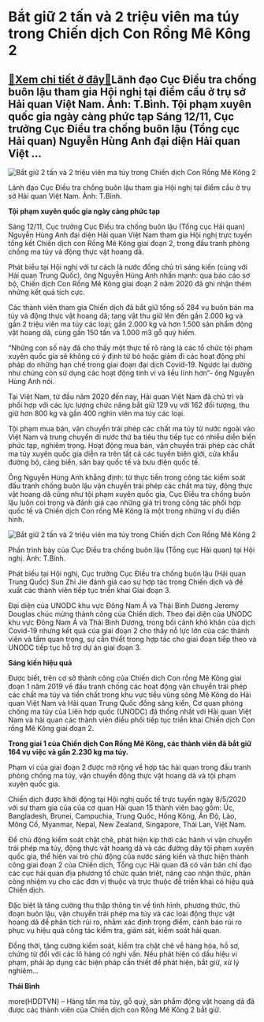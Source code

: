 Bắt giữ 2 tấn và 2 triệu viên ma túy trong Chiến dịch Con Rồng Mê Kông 2
========================================================================

[:gift:Xem chi tiết ở đây:gift:](https://hddtvn.com/bat-giu-2-tan-va-2-trieu-vien-ma-tuy-trong-chien-dich-con-rong-me-kong-2/)Lãnh đạo Cục Điều tra chống buôn lậu tham gia Hội nghị tại điểm cầu ở trụ sở Hải quan Việt Nam. Ảnh: T.Bình. Tội phạm xuyên quốc gia ngày càng phức tạp Sáng 12/11, Cục trưởng Cục Điều tra chống buôn lậu (Tổng cục Hải quan) Nguyễn Hùng Anh đại diện Hải quan Việt …
-----------------------------------------------------------------------------------------------------------------------------------------------------------------------------------------------------------------------------------------------------------------------





![Bắt giữ 2 tấn và 2 triệu viên ma túy trong Chiến dịch Con Rồng Mê Kông 2](https://hddtvn.com/wp-content/uploads/2021/01/0808_IMG_0440.jpg "Bắt giữ 2 tấn và 2 triệu viên ma túy trong Chiến dịch Con Rồng Mê Kông 2")


Lãnh đạo Cục Điều tra chống buôn lậu tham gia Hội nghị tại điểm cầu ở trụ sở Hải quan Việt Nam. Ảnh: T.Bình.



**Tội phạm xuyên quốc gia ngày càng phức tạp**


Sáng 12/11, Cục trưởng Cục Điều tra chống buôn lậu (Tổng cục Hải quan) Nguyễn Hùng Anh đại diện Hải quan Việt Nam tham gia Hội nghị trực tuyến tổng kết Chiến dịch con Rồng Mê Kông giai đoạn 2, trong đấu tranh phòng chống ma túy và động thực vật hoang dã.


Phát biểu tại Hội nghị với tư cách là nước đồng chủ trì sáng kiến (cùng với Hải quan Trung Quốc), ông Nguyễn Hùng Anh nhấn mạnh: qua báo cáo sơ bộ, Chiến dịch Con Rồng Mê Kông giai đoạn 2 năm 2020 đã ghi nhận thêm những kết quả tích cực.


Các thành viên tham gia Chiến dịch đã bắt giữ tổng số 284 vụ buôn bán ma túy và động thực vật hoang dã; tang vật thu giữ lên đến gần 2.000 kg và gần 2 triệu viên ma túy các loại; gần 2.000 kg và hơn 1.500 sản phẩm động vật hoang dã, cùng gần 150 tấn và 1.000 m3 gỗ quý hiếm.


“Những con số này đã cho thấy một thực tế rõ ràng là các tổ chức tội phạm xuyên quốc gia sẽ không có ý định từ bỏ hoặc giảm đi các hoạt động phi pháp do những hạn chế trong giai đoạn đại dịch Covid-19. Ngược lại dường như chúng còn sử dụng các hoạt động tinh vi và liều lĩnh hơn”- ông Nguyễn Hùng Anh nói.


Tại Việt Nam, từ đầu năm 2020 đến nay, Hải quan Việt Nam đã chủ trì và phối hợp với các lực lượng chức năng bắt giữ 129 vụ với 162 đối tượng, thu giữ hơn 800 kg và gần 400 nghìn viên ma túy các loại.


Tội phạm mua bán, vận chuyển trái phép các chất ma túy từ nước ngoài vào Việt Nam và trung chuyển đi nước thứ ba tiêu thụ tiếp tục có nhiều diễn biến phức tạp, nghiêm trọng. Hoạt động mua bán, vận chuyển trái phép các chất ma túy xuyên quốc gia diễn ra trên tất cả các tuyến biên giới, cửa khẩu đường bộ, cảng biển, sân bay quốc tế và bưu điện quốc tế.


Ông Nguyễn Hùng Anh khẳng định: từ thực tiễn trong công tác kiểm soát đấu tranh chống buôn lậu vận chuyển trái phép các chất ma túy, động thực vật hoang dã cũng như tội phạm xuyên quốc gia, Cục Điều tra chống buôn lậu luôn coi trọng và đánh giá cao những giá trị trong công tác phối hợp quốc tế và Chiến dịch Con rồng Mê Kông là một trong những ví dụ điển hình.





![Bắt giữ 2 tấn và 2 triệu viên ma túy trong Chiến dịch Con Rồng Mê Kông 2](https://hddtvn.com/wp-content/uploads/2021/01/0947_IMG_0446.jpg "Bắt giữ 2 tấn và 2 triệu viên ma túy trong Chiến dịch Con Rồng Mê Kông 2")


Phần trình bày của Cục Điều tra chống buôn lậu (Tổng cục Hải quan) tại Hội nghị. Ảnh: T.Bình.



Phát biểu tại Hội nghị, Cục trưởng Cục Điều tra chống buôn lậu (Hải quan Trung Quốc) Sun Zhi Jie đánh giá cao sự hợp tác trong Chiến dịch và đề xuất các thành viên tiếp tục triển khai Giai đoạn 3.


Đại diện của UNODC khu vực Đông Nam Á và Thái Bình Dương Jeremy Douglas chúc mừng thành công của Chiến dịch. Theo đại diện của UNODC khu vực Đông Nam Á và Thái Bình Dương, trong bối cảnh khó khăn của dịch Covid-19 nhưng kết quả của giai đoạn 2 cho thấy nỗ lực lớn của các thành viên và tầm quan trọng, sự cần thiết trong hợp tác cho giai đoạn tiếp theo và UNODC tiếp tục hỗ trợ dự án giai đoạn 3.


**Sáng kiến hiệu quả**


Được biết, trên cơ sở thành công của Chiến dich Con rồng Mê Kông giai đoạn 1 năm 2019 về đấu tranh chống các hoạt động vận chuyển trái phép các chất ma túy và tiền chất trong khu vực tiểu vùng sông Mê Kông do Hải quan Việt Nam và Hải quan Trung Quốc đồng sáng kiến, Cơ quan phòng chống ma túy của Liên hợp quốc (UNODC) đã thống nhất với Hải quan Việt Nam và hải quan các thành viên điều phối tiếp tục triển khai Chiến dịch Con rồng Mê Kông giai đoạn 2.





**Trong giai 1 của Chiến dịch Con Rồng Mê Kông, các thành viên đã bắt giữ 164 vụ việc và gần 2.230 kg ma túy.**



Phạm vi của giai đoạn 2 được mở rộng về hợp tác hải quan trong đấu tranh phòng chống ma túy, vận chuyển động thực vật hoang dã và tội phạm xuyên quốc gia.


Chiến dịch được khởi động tại Hội nghị quốc tế trực tuyến ngày 8/5/2020 với sự tham gia của của cơ quan Hải quan 15 thành viên bao gồm: Úc, Bangladesh, Brunei, Campuchia, Trung Quốc, Hồng Kông, Ấn Độ, Lào, Mông Cổ, Myanmar, Nepal, New Zealand, Singapore, Thái Lan, Việt Nam.


Để chủ động kiểm soát chặt chẽ, phát hiện kip thời các hành vi vận chuyển trái phép ma túy, động thực vật hoang dã và các đường dây tội phạm xuyên quốc gia, thể hiện vai trò chủ động của nước sáng kiến và thực hiện thành công giai đoạn 2 của Chiến dịch, Tổng cục Hải quan đã có văn bản chỉ đạo các cục hải quan địa phương tổ chức quán triệt, nâng cao nhận thức, phân công nhiệm vụ cho các đơn vị thuộc và trực thuộc để triển khai có hiệu quả Chiến dịch.


Đặc biệt là tăng cường thu thập thông tin về tình hình, phương thức, thủ đoạn buôn lậu, vận chuyển trái phép ma túy và các loài động thực vật hoang dã để phân tích rủi ro, nhằm xác định trọng điểm, cảnh báo rủi ro phục vụ hiệu quả công tác kiểm tra, giám sát, kiểm soát hải quan.


Đồng thời, tăng cường kiểm soát, kiểm tra chặt chẽ về hàng hóa, hồ sơ, chứng từ đối với các lô hàng có nghi vấn. Nếu phát hiện có dấu hiệu vi phạm, phải áp dụng các biện pháp cần thiết để phát hiện, bắt giữ, xử lý nghiêm…




**Thái Bình**



more(HDDTVN) – Hàng tấn ma túy, gỗ quý, sản phẩm động vật hoang dã đã được các thành viên của Chiến dịch con Rồng Mê Kông 2 bắt giữ.

